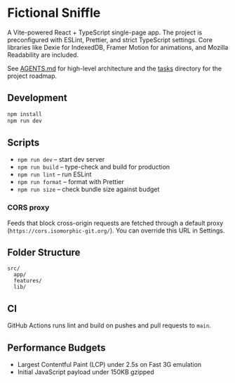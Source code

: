 # Fictional Sniffle

A Vite-powered React + TypeScript single-page app. The project is preconfigured with ESLint, Prettier, and strict TypeScript settings. Core libraries like Dexie for IndexedDB, Framer Motion for animations, and Mozilla Readability are included.

See [AGENTS.md](./AGENTS.md) for high-level architecture and the [tasks](./tasks) directory for the project roadmap.

## Development

```bash
npm install
npm run dev
```

## Scripts

- `npm run dev` – start dev server
- `npm run build` – type-check and build for production
- `npm run lint` – run ESLint
- `npm run format` – format with Prettier
- `npm run size` – check bundle size against budget

### CORS proxy

Feeds that block cross-origin requests are fetched through a default proxy
(`https://cors.isomorphic-git.org/`). You can override this URL in Settings.

## Folder Structure

```
src/
  app/
  features/
  lib/
```

## CI

GitHub Actions runs lint and build on pushes and pull requests to `main`.

## Performance Budgets

- Largest Contentful Paint (LCP) under 2.5s on Fast 3G emulation
- Initial JavaScript payload under 150KB gzipped
